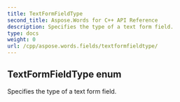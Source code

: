```yaml
---
title: TextFormFieldType
second_title: Aspose.Words for C++ API Reference
description: Specifies the type of a text form field. 
type: docs
weight: 0
url: /cpp/aspose.words.fields/textformfieldtype/
---
```

## TextFormFieldType enum


Specifies the type of a text form field.

